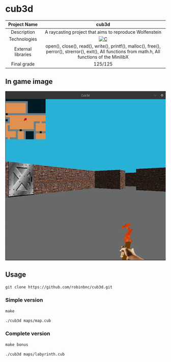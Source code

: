 # cub3d

| Project Name | cub3d |
| :-: | :-: |
| Description | A raycasting project that aims to reproduce Wolfenstein |
| Technologies | <a href="#"><img alt="C" src="https://custom-icon-badges.demolab.com/badge/C-03599C.svg?logo=c-in-hexagon&logoColor=white&style=for-the-badge"></a> |
| External libraries | open(), close(), read(), write(), printf(), malloc(), free(), perror(), strerror(), exit(), All functions from math.h, All functions of the MinilibX |
| Final grade | 125/125 |

## In game image

<img alt="In game image" src="image.png">

## Usage
```
git clone https://github.com/robinbnc/cub3d.git
```
### Simple version
```
make
```
```
./cub3d maps/map.cub
```
### Complete version
```
make bonus
```
```
./cub3d maps/labyrinth.cub
```
